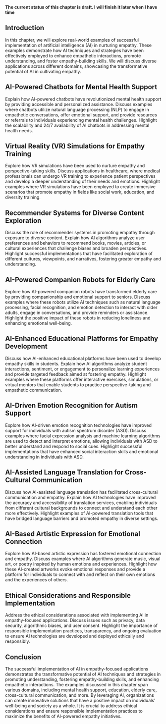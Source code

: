 **The current status of this chapter is draft. I will finish it later when I have time**

Introduction
------------

In this chapter, we will explore real-world examples of successful implementation of artificial intelligence (AI) in nurturing empathy. These examples demonstrate how AI techniques and strategies have been effectively employed to enhance empathetic interactions, promote understanding, and foster empathy-building skills. We will discuss diverse applications across different domains, showcasing the transformative potential of AI in cultivating empathy.

AI-Powered Chatbots for Mental Health Support
---------------------------------------------

Explain how AI-powered chatbots have revolutionized mental health support by providing accessible and personalized assistance. Discuss examples where chatbots utilize natural language processing (NLP) to engage in empathetic conversations, offer emotional support, and provide resources or referrals to individuals experiencing mental health challenges. Highlight the scalability and 24/7 availability of AI chatbots in addressing mental health needs.

Virtual Reality (VR) Simulations for Empathy Training
-----------------------------------------------------

Explore how VR simulations have been used to nurture empathy and perspective-taking skills. Discuss applications in healthcare, where medical professionals can undergo VR training to experience patient perspectives and develop a deeper understanding of their needs and emotions. Highlight examples where VR simulations have been employed to create immersive scenarios that promote empathy in fields like social work, education, and diversity training.

Recommender Systems for Diverse Content Exploration
---------------------------------------------------

Discuss the role of recommender systems in promoting empathy through exposure to diverse content. Explain how AI algorithms analyze user preferences and behaviors to recommend books, movies, articles, or cultural experiences that challenge biases and broaden perspectives. Highlight successful implementations that have facilitated exploration of different cultures, viewpoints, and narratives, fostering greater empathy and understanding.

AI-Powered Companion Robots for Elderly Care
--------------------------------------------

Explore how AI-powered companion robots have transformed elderly care by providing companionship and emotional support to seniors. Discuss examples where these robots utilize AI techniques such as natural language processing, facial recognition, and emotion detection to interact with older adults, engage in conversations, and provide reminders or assistance. Highlight the positive impact of these robots in reducing loneliness and enhancing emotional well-being.

AI-Enhanced Educational Platforms for Empathy Development
---------------------------------------------------------

Discuss how AI-enhanced educational platforms have been used to develop empathy skills in students. Explain how AI algorithms analyze student interactions, sentiment, or engagement to personalize learning experiences and provide targeted feedback aimed at fostering empathy. Highlight examples where these platforms offer interactive exercises, simulations, or virtual mentors that enable students to practice perspective-taking and empathetic communication.

AI-Driven Emotion Recognition for Autism Support
------------------------------------------------

Explore how AI-driven emotion recognition technologies have improved support for individuals with autism spectrum disorder (ASD). Discuss examples where facial expression analysis and machine learning algorithms are used to detect and interpret emotions, allowing individuals with ASD to better understand and respond to social cues. Highlight successful implementations that have enhanced social interaction skills and emotional understanding in individuals with ASD.

AI-Assisted Language Translation for Cross-Cultural Communication
-----------------------------------------------------------------

Discuss how AI-assisted language translation has facilitated cross-cultural communication and empathy. Explain how AI technologies have improved the accuracy and accessibility of translation services, enabling individuals from different cultural backgrounds to connect and understand each other more effectively. Highlight examples of AI-powered translation tools that have bridged language barriers and promoted empathy in diverse settings.

AI-Based Artistic Expression for Emotional Connection
-----------------------------------------------------

Explore how AI-based artistic expression has fostered emotional connection and empathy. Discuss examples where AI algorithms generate music, visual art, or poetry inspired by human emotions and experiences. Highlight how these AI-created artworks evoke emotional responses and provide a platform for individuals to connect with and reflect on their own emotions and the experiences of others.

Ethical Considerations and Responsible Implementation
-----------------------------------------------------

Address the ethical considerations associated with implementing AI in empathy-focused applications. Discuss issues such as privacy, data security, algorithmic biases, and user consent. Highlight the importance of responsible implementation practices, transparency, and ongoing evaluation to ensure AI technologies are developed and deployed ethically and responsibly.

Conclusion
----------

The successful implementation of AI in empathy-focused applications demonstrates the transformative potential of AI techniques and strategies in promoting understanding, fostering empathy-building skills, and enhancing empathetic interactions. The examples discussed in this chapter span various domains, including mental health support, education, elderly care, cross-cultural communication, and more. By leveraging AI, organizations can create innovative solutions that have a positive impact on individuals' well-being and society as a whole. It is crucial to address ethical considerations and ensure responsible implementation practices to maximize the benefits of AI-powered empathy initiatives.
